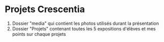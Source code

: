 # Projets Crescentia

1. Dossier "media" qui contient les photos utilisés durant la présentation
2. Dossier "Projets" contenant toutes les 5 expositions d'élèves et mes points sur chaque projets
